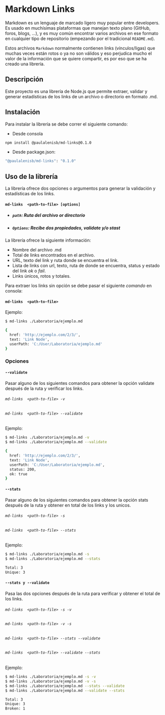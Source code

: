 # Markdown Links

Markdown es un lenguaje de marcado ligero muy popular entre developers. Es usado en muchísimas plataformas que manejan texto plano (GitHub, foros, blogs, ...), y es muy común encontrar varios archivos en ese formato en cualquier tipo de repositorio (empezando por el tradicional `README.md`).

Estos archivos `Markdown` normalmente contienen links (vínculos/ligas) que muchas veces están rotos o ya no son válidos y eso perjudica mucho el valor de la información que se quiere compartir, es por eso que se ha creado una librería.

## Descripción

Este proyecto es una librería de Node.js que permite extraer, validar y generar estadísticas de los links de un archivo o directorio en formato .md.

## Instalación

Para instalar la librería se debe correr el siguiente comando:

- Desde consola

```sh
npm install @paulalenisb/md-links@0.1.0
```

- Desde package.json:

```sh
"@paulalenisb/md-links": "0.1.0"
```

## Uso de la librería

La librería ofrece dos opciones o argumentos para generar la validación y estadísticas de los links.

#### `md-links  <path-to-file> [options]`

- ##### `path`: Ruta del archivo or directorio
- ##### `Options`: Recibe dos propiedades, _validate_ y/o _stast_

La librería ofrece la siguiente información:

- Nombre del archivo .md
- Total de links encontrados en el archivo.
- URL, texto del link y ruta donde se encuentra el link.
- Lista de links con url, texto, ruta de donde se encuentra, status y estado del link _ok_ o _fail_.
- Links únicos, rotos y totales.

Para extraer los links sin opción se debe pasar el siguiente _comando_ en consola:

#### `md-links  <path-to-file>`

Ejemplo:

```sh
$ md-links ./Laboratoria/ejemplo.md

{
  href: 'http://ejemplo.com/2/3/',
  text: 'Link Node',
  userPath: 'C:/User/Laboratoria/ejemplo.md'
}
```
### Opciones

#### `--validate`
Pasar alguno de los siguientes comandos para obtener la opción validate después de la ruta y verificar los links.

###### `md-links  <path-to-file> -v`
###### `md-links  <path-to-file> --validate`

Ejemplo:

```sh
$ md-links ./Laboratoria/ejemplo.md -v
$ md-links ./Laboratoria/ejemplo.md --validate

{
  href: 'http://ejemplo.com/2/3/',
  text: 'Link Node',
  userPath: 'C:/User/Laboratoria/ejemplo.md',
  status: 200,
  ok: true
}
```
#### `--stats`
Pasar alguno de los siguientes comandos para obtener la opción stats después de la ruta y obtener en total de los links y los unicos.

###### `md-links  <path-to-file> -s`
###### `md-links  <path-to-file> --stats`

Ejemplo:

```sh
$ md-links ./Laboratoria/ejemplo.md -s
$ md-links ./Laboratoria/ejemplo.md --stats

Total: 3
Unique: 3
```
#### `--stats y --validate`
Pasa las dos opciones después de la ruta para verificar y obtener el total de los links.

###### `md-links  <path-to-file> -s -v`
###### `md-links  <path-to-file> -v -s`
###### `md-links  <path-to-file> --stats --validate`
###### `md-links  <path-to-file> --validate --stats`

Ejemplo:

```sh
$ md-links ./Laboratoria/ejemplo.md -s -v
$ md-links ./Laboratoria/ejemplo.md -v -s
$ md-links ./Laboratoria/ejemplo.md --stats --validate
$ md-links ./Laboratoria/ejemplo.md --validate --stats

Total: 3
Unique: 3
Broken: 1
```
